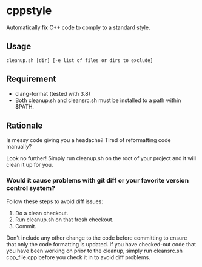 # cppstyle

Automatically fix C++ code to comply to a standard style.

## Usage
```
cleanup.sh [dir] [-e list of files or dirs to exclude]
```

## Requirement
* clang-format (tested with 3.8)
* Both cleanup.sh and cleansrc.sh must be installed to a path within $PATH.

## Rationale
Is messy code giving you a headache?
Tired of reformatting code manually?

Look no further! Simply run cleanup.sh on the root of your project and it will clean it up for you.

### Would it cause problems with git diff or your favorite version control system?
Follow these steps to avoid diff issues:
1. Do a clean checkout.
2. Run cleanup.sh on that fresh checkout.
3. Commit.

Don't include any other change to the code before committing to ensure that only the code formatting is updated. If you have checked-out code that you have been working on prior to the cleanup, simply run cleansrc.sh cpp_file.cpp before you check it in to avoid diff problems.
